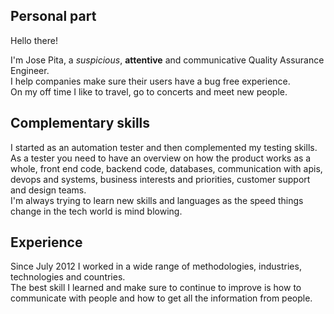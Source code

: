 ## Personal part
Hello there!

I'm Jose Pita, a *suspicious*, __attentive__ and communicative Quality Assurance Engineer.  
I help companies make sure their users have a bug free experience.  
On my off time I like to travel, go to concerts and meet new people.

## Complementary skills
I started as an automation tester and then complemented my testing skills.  
As a tester you need to have an overview on how the product works as a whole, front end code, backend code, databases, communication with apis, devops and systems, business interests and priorities, customer support and design teams.  
I'm always trying to learn new skills and languages as the speed things change in the tech world is mind blowing.

## Experience
Since July 2012 I worked in a wide range of methodologies, industries, technologies and countries.  
The best skill I learned and make sure to continue to improve is how to communicate with people and how to get all the information from people.

